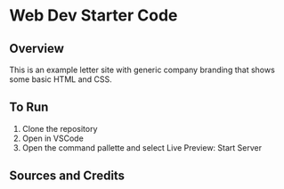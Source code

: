# Web Dev Starter Code

## Overview

This is an example letter site with generic company branding that shows some basic HTML and CSS.

## To Run

1. Clone the repository
2. Open in VSCode
3. Open the command pallette and select Live Preview: Start Server

## Sources and Credits

